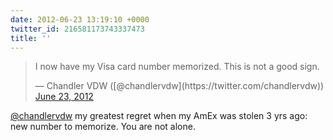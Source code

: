 ```yaml
---
date: 2012-06-23 13:19:10 +0000
twitter_id: 216581173743337473
title: ''
---
```


<blockquote class="twitter-tweet"><p lang="en" dir="ltr">I now have my Visa card number memorized. This is not a good sign.</p>&mdash; Chandler VDW ([@chandlervdw](https://twitter.com/chandlervdw)) <a href="https://twitter.com/chandlervdw/status/216556035652071425?ref_src=twsrc%5Etfw">June 23, 2012</a></blockquote>
<script async src="https://platform.twitter.com/widgets.js" charset="utf-8"></script>

[@chandlervdw](https://twitter.com/chandlervdw) my greatest regret when my AmEx was stolen 3 yrs ago: new number to memorize. You are not alone.
